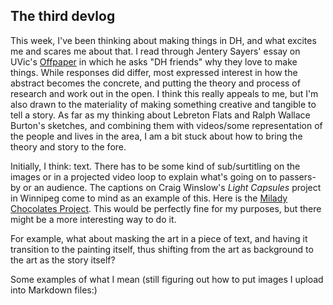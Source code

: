 ## The third devlog

This week, I've been thinking about making things in DH, and what excites me and scares me about that. I read through Jentery Sayers' essay on UVic's [Offpaper](http://web.uvic.ca/~jentery/offpaper/) in which he asks "DH friends" why they love to make things. While responses did differ, most expressed interest in how the abstract becomes the concrete, and putting the theory and process of research and work out in the open. I think this really appeals to me, but I'm also drawn to the materiality of making something creative and tangible to tell a story. As far as my thinking about Lebreton Flats and Ralph Wallace Burton's sketches, and combining them with videos/some representation of the people and lives in the area, I am a bit stuck about how to bring the theory and story to the fore. 

Initially, I think: text. There has to be some kind of sub/surtitling on the images or in a projected video loop to explain what's going on to passers-by or an audience. The captions on Craig Winslow's *Light Capsules* project in Winnipeg come to mind as an example of this. Here is the [Milady Chocolates Project](https://vimeo.com/228257568). This would be perfectly fine for my purposes, but there might be a more interesting way to do it. 

For example, what about masking the art in a piece of text, and having it transition to the painting itself, thus shifting from the art as background to the art as the story itself? 

Some examples of what I mean (still figuring out how to put images I upload into Markdown files:)



